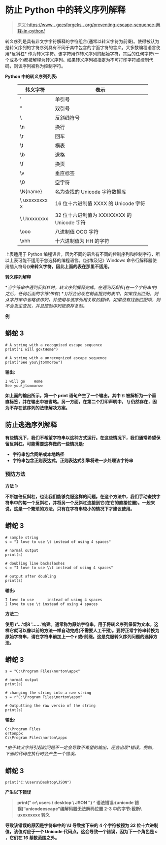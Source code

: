 # 防止 Python 中的转义序列解释

> 原文:[https://www . geesforgeks . org/preventing-escape-sequence-解释-in-python/](https://www.geeksforgeeks.org/preventing-escape-sequence-interpretation-in-python/)

转义序列是具有非文字字符解释的字符组合(通常以转义字符为前缀)。使得被认为是转义序列的字符序列具有不同于其中包含的字面字符的含义。大多数编程语言使用*反斜杠\* 作为转义字符。该字符用作转义序列的起始字符，其后的任何字符(一个或多个)都被解释为转义序列。如果转义序列被指定为不可打印字符或控制代码，则该序列被称为控制字符。

**Python 中的转义序列列表:**

<figure class="table">

| **转义字符** | **表示** |
| --- | --- |
| \' | 单引号 |
| \" | 双引号 |
| \\ | 反斜线符号 |
| \n | 换行 |
| \r | 回车 |
| \t | 横表 |
| \b | 退格 |
| \f | 换页 |
| \v | 垂直标签 |
| \0 | 空字符 |
| \N{name} | 名为查找的 Unicode 字符数据库 |
| \ uxxxxxxxx x | 16 位十六进制值 XXXX 的 Unicode 字符 |
| \ Uxxxxxxxx | 32 位十六进制值为 XXXXXXXX 的 Unicode 字符 |
| \ooo | 八进制值 OOO 字符 |
| \xhh | 十六进制值为 HH 的字符 |

</figure>

上表适用于 Python 编程语言，因为不同的语言有不同的控制序列和控制字符，所以上表可能不适用于您选择的编程语言。《出埃及记》Windows 命令行解释器使用插入符号(**)来转义字符，因此上面的表在那里不适用。**

****转义序列解释****

**当字符串中遇到反斜杠时，转义序列解释完成。在遇到反斜杠(在一个字符串中)之后，任何后面的字符(带有( **\** ))将会出现在前面提到的表中。如果找到匹配，则从字符串中省略该序列，并使用与该序列相关联的翻译。如果没有找到匹配项，则不会发生查找，并且控制序列按原样复制。**

****例****

## **蟒蛇 3**

```
# A string with a recognized escape sequence
print("I will go\tHome")

# A string with a unrecognized escape sequence
print("See you\jtommorow")
```

****输出:****

```
I will go    Home
See you\jtommorow
```

**如上面的输出所示，第一个 print 语句产生了一个输出，其中 **\t** 被解析为一个垂直标签，并在输出中被省略。另一方面，在第二个打印声明中， **\j** 仍然存在，因为不存在该序列的法律解决方案。**

## ****防止逃逸序列解释****

**有些情况下，我们不希望字符串以这种方式运行。在这些情况下，我们通常希望保留反斜杠。可能需要这样做的一些情况是:**

*   **字符串包含网络或本地路径**
*   **字符串包含正则表达式，正则表达式引擎将进一步处理该字符串**

### ****预防方法****

****方法 1:****

**不断加倍反斜杠，也让我们能够克服这样的问题。在这个方法中，我们手动查找字符串中的每一个反斜杠，并将另一个反斜杠连接到它(在它的直接位置)。一般来说，这是一个繁琐的方法，只有在字符串较小的情况下才建议使用。**

## **蟒蛇 3**

```
# sample string
s = "I love to use \t instead of using 4 spaces"

# normal output
print(s)

# doubling line backslashes
s = "I love to use \\t instead of using 4 spaces"

# output after doubling
print(s)
```

****输出:****

```
I love to use      instead of using 4 spaces
I love to use \t instead of using 4 spaces
```

****方法二:****

**使用 **r'…'**或**R '……'**构建。通常称为原始字符串，用于将转义序列保留为文本。这样它就可以像以前的方法一样自动完成(不需要人工干预)。要将正常字符串转换为原始字符串，请在字符串前加上一个 **r** 或**r**前缀。这是克服转义序列问题的选择方法。**

## **蟒蛇 3**

```
s = "C:\Program Files\norton\appx"

# normal output
print(s)

# changing the string into a raw string
s = r"C:\Program Files\norton\appx"

# Outputting the raw versio of the string
print(s)
```

****输出:****

```
C:\Program Files
ortonppx
C:\Program Files\norton\appx
```

**由于转义字符引起的问题不一定会导致不希望的输出，还会出现*错误。*例如，下面的代码在执行时会产生一个错误。**

## **蟒蛇 3**

```
print("C:\Users\Desktop\JSON")
```

**产生以下错误**

> **print(" c:\ users \ desktop \ JSON ")
> ^
> 语法错误:(unicode 错误)“unicodeescape”编解码器无法解码位置 2-3 中的字节:截断\ uxxxxxxxx 转义**

**导致该错误的原因是字符串中的 **\U** 导致接下来的 4 个字符被视为 32 位十六进制值，该值对应于一个 Unicode 代码点。这会导致一个错误，因为下一个角色是 ***s*** ，它们在 16 基数范围之外。**